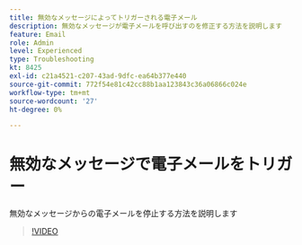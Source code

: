 ```yaml
---
title: 無効なメッセージによってトリガーされる電子メール
description: 無効なメッセージが電子メールを呼び出すのを修正する方法を説明します
feature: Email
role: Admin
level: Experienced
type: Troubleshooting
kt: 8425
exl-id: c21a4521-c207-43ad-9dfc-ea64b377e440
source-git-commit: 772f54e81c42cc88b1aa123843c36a06866c024e
workflow-type: tm+mt
source-wordcount: '27'
ht-degree: 0%

---
```


# 無効なメッセージで電子メールをトリガー

無効なメッセージからの電子メールを停止する方法を説明します
>[!VIDEO](https://video.tv.adobe.com/v/335981?quality=12)
